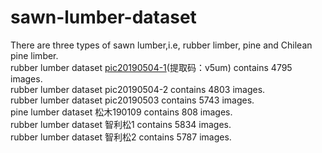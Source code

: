 # sawn-lumber-dataset
There are three types of sawn lumber,i.e, rubber limber, pine and Chilean pine limber.  
rubber lumber dataset [pic20190504-1](https://pan.baidu.com/s/14l6qZQfgu_2fNEtDhiG2cg 
)(提取码：v5um) contains 4795 images.  
rubber lumber dataset pic20190504-2 contains 4803 images.  
rubber lumber dataset pic20190503 contains 5743 images.  
pine lumber dataset 松木190109 contains 808 images.  
rubber lumber dataset 智利松1 contains 5834 images.  
rubber lumber dataset 智利松2 contains 5787 images.  
